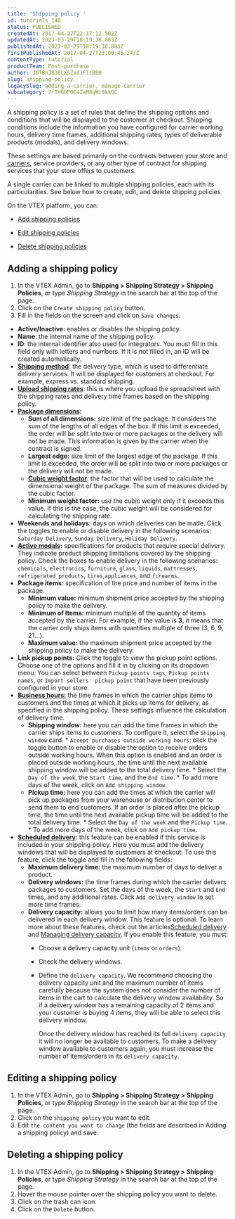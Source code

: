 ```yaml
---
title: 'Shipping policy '
id: tutorials_140
status: PUBLISHED
createdAt: 2017-04-27T22:17:12.502Z
updatedAt: 2023-03-29T18:19:38.883Z
publishedAt: 2023-03-29T18:19:38.883Z
firstPublishedAt: 2017-04-27T23:00:45.247Z
contentType: tutorial
productTeam: Post-purchase
author: 30TBnJ838LXSZvdJFlcB8H
slug: shipping-policy
legacySlug: adding-a-carrier, manage-carrier
subcategory: 7fTH6bP0C4IaM8qWi0kkQC
---
```



A shipping policy is a set of rules that define the shipping options and conditions that will be displayed to the customer at checkout. Shipping conditions include the information you have configured for carrier working hours, delivery time frames, additional shipping rates, types of deliverable products (modals), and delivery windows.

 These settings are based primarily on the contracts between your store and[ carriers](https://help.vtex.com/en/tutorial/o-que-e-uma-transportadora--7u9duMD5UQa2QQwukAWMcE), service providers, or any other type of contract for shipping services that your store offers to customers.

 <div class="alert alert-info"> 
A single carrier can be linked to multiple shipping policies, each with its particularities. See below how to create, edit, and delete shipping policies
</div>

On the VTEX platform, you can:

* [Add shipping policies](#adding-a-shipping-policy)

* [Edit shipping policies](#editing-a-shipping-policy)

* [Delete shipping policies](#deleting-a-shipping-policy)

## Adding a shipping policy

1. In the VTEX Admin, go to **Shipping > Shipping Strategy > Shipping Policies**, or type *Shipping Strategy* in the search bar at the top of the page.  
2. Click on the `Create shipping policy` button.
3. Fill in the fields on the screen and click on `Save changes`.
*    **Active/Inactive**: enables or disables the shipping policy.
*   **Name**: the internal name of the shipping policy.
*   **ID**: the internal identifier also used for integrators. You must fill in this field only with letters and numbers. If it is not filled in, an ID will be created automatically.
*   **[Shipping method](https://help.vtex.com/en/tutorial/como-funciona-o-tipo-de-entrega--tutorials_126)**: the delivery type,  which is used to differentiate delivery services. It will be displayed for customers at checkout. For example, express vs. standard shipping.
*   **[Upload shipping rates](https://help.vtex.com/en/tutorial/como-montar-a-planilha-de-frete--tutorials_127)**: this is where you upload the spreadsheet with the shipping rates and delivery time frames based on the shipping policy.
*   **[Package dimensions](https://help.vtex.com/en/tutorial/como-funciona-o-empilhamento--tutorials_124):**
    *   **Sum of all dimensions:** size limit of the package. It considers the sum of the lengths of all edges of the box. If this limit is exceeded, the order will be split into two or more packages or the delivery will not be made. This information is given by the carrier when the contract is signed.
    *   **Largest edge:** size limit of the largest edge of the package. If this limit is exceeded, the order will be split into two or more packages or the delivery will not be made.
    *   **[Cubic weight factor](https://help.vtex.com/en/tutorial/como-o-peso-cubado-e-calculado--tutorials_128)**: the factor that will be used to calculate the dimensional weight of the package. The sum of measures divided by the cubic factor.
    *   **Minimum weight factor:** use the cubic weight only if it exceeds this value. If this is the case, the cubic weight will be considered for calculating the shipping rate.
*   **Weekends and holidays:** days on which deliveries can be made. Click the toggles to enable or disable delivery in the following scenarios: `Saturday Delivery`, `Sunday Delivery`, `Holiday Delivery`.
*   **[Active modals](https://help.vtex.com/en/tutorial/como-funciona-o-modal--tutorials_125):** specifications for products that require special delivery. They indicate product shipping limitations covered by the shipping policy. Check the boxes to enable delivery in the following scenarios: `chemicals`, `electronics`, `furniture`, `glass`, `liquids`, `mattresses`, `refrigerated products`, `tires`,`appliances`, and `firearms`.
*   **Package items:** specification of the price and number of items in the package.
    *    **Minimum value:** minimum shipment price accepted by the shipping policy to make the delivery.
    *   **Minimum of Items:** minimum multiple of the quantity of items accepted by the carrier. For example, if the value is **3**, it means that the carrier only ships items with quantities multiple of three (3, 6, 9, 21...).
    *   **Maximum value:** the maximum shipment price accepted by the shipping policy to make the delivery.
*   **Link pickup points:** Click the toggle to view the pickup point options. Choose one of the options and fill it in by clicking on its dropdown menu. You can select between `Pickup points tags`, `Pickup points names`, or `Import sellers' pickup point` that have been previously configured in your store.
*   **[Business hours:](https://help.vtex.com/en/tutorial/configurar-horario-de-funcionamento-para-transportadoras--2oGpbInIgdxSWUi3TZjdCS)** the time frames in which the carrier ships items to customers and the times at which it picks up items for delivery, as specified in the shipping policy. These settings influence the calculation of delivery time.
    *    **Shipping window:** here you can add the time frames in which the carrier ships items to customers. To configure it, select the `Shipping window` card.
        *    `Accept purchases outside working hours`: click the toggle button to enable or disable the option to receive orders outside working hours. When this option is enabled and an order is placed outside working hours, the time until the next available shipping window will be added to the total delivery time.
        *   Select the `Day of the week`, the `Start time`, and the `End time`.
        *   To add more days of the week, click on `Add shipping window`.
    *    **Pickup time:** here you can add the times at which the carrier will pick up packages from your warehouse or distribution center to send them to end customers. If an order is placed after the pickup time, the time until the next available pickup time will be added to the total delivery time.
        *   Select the `Day of the week` and the `Pickup time`.
        *   To add more days of the week, click on `Add pickup time`.
*   **[Scheduled delivery](https://help.vtex.com/en/tutorial/entrega-agendada--22g3HAVCGLFiU7xugShOBi)**: this feature can be enabled if this service is included in your shipping policy. Here you must add the delivery windows that will be displayed to customers at checkout. To use this feature, click the toggle and fill in the following fields:
    *    **Maximum delivery time:** the maximum number of days to deliver a product.
    *   **Delivery windows:** the time frames during which the carrier delivers packages to customers. Set the days of the week, the `Start` and `End` times, and any additional rates. Click `Add delivery window` to set more time frames.
    *   **Delivery capacity:** allows you to limit how many items/orders can be delivered in each delivery window. This feature is optional.   To learn more about these features, check out the articles[Scheduled delivery](https://help.vtex.com/en/tutorial/entrega-agendada--22g3HAVCGLFiU7xugShOBi) and [Managing delivery capacity](https://help.vtex.com/en/tutorial/gerenciar-capacidade-de-entrega--2y217FQZCjD0I1n62yxVcz). If you enable this feature, you must:
        *   Choose a delivery capacity unit (`items` or `orders`).
        *   Check the delivery windows.
        *   Define the `delivery capacity`. We recommend choosing the delivery capacity unit and the maximum number of items carefully because the system does not consider the number of items in the cart to calculate the delivery window availability. So if a delivery window has a remaining capacity of 2 items and your customer is buying 4 items, they will be able to select this delivery window.

            Once the delivery window has reached its full `delivery capacity` it will no longer be available to customers. To make a delivery window available to customers again, you must increase the number of items/orders in its `delivery capacity`.

## Editing a shipping policy

1. In the VTEX Admin, go to **Shipping > Shipping Strategy > Shipping Policies**, or type *Shipping Strategy* in the search bar at the top of the page.  
2. Click on the `shipping policy` you want to edit.
3. Edit `the content you want to change` (the fields are described in Adding a shipping policy) and save.

## Deleting a shipping policy

1. In the VTEX Admin, go to **Shipping > Shipping Strategy > Shipping Policies**, or type *Shipping Strategy* in the search bar at the top of the page.  
2. Hover the mouse pointer over the shipping policy you want to delete.
3. Click on the trash can icon.
4. Click on the `Delete` button.
